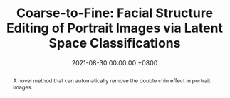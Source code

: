 ---
title:          "Coarse-to-Fine: Facial Structure Editing of Portrait Images via Latent Space Classifications"
date:           2021-08-30 00:00:00 +0800
selected:       true
pub:            "ACM Transactions on Graphics (Proceedings of SIGGRAPH)"
pub_pre:        ""
# pub_post:       "Journal Track"
pub_last:       ""
pub_date:       "2021"

abstract: >-
  A novel method that can automatically remove the double chin effect in portrait images. 

cover:          /assets/images/publications/coarse2fine.png
authors:
  - Yiqian Wu
  - Yongliang Yang
  - Qinjie Xiao
  - Xiaogang Jin
links:
  Paper: https://dl.acm.org/doi/10.1145/3450626.3459814
  Video: https://youtu.be/1aYPceNkwIQ
  Project: https://onethousandwu.com/doublechinremoval.github.io/
  Code: https://github.com/oneThousand1000/Facial-Structure-Editing-of-Portrait-Images-via-Latent-Space-Classifications
  Supplementary: https://drive.google.com/file/d/14oIdiv2NkvpRYxomDRq0AQEpBuL4pKtv/view?usp=sharing
--- 